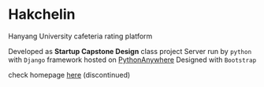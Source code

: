 # Hakchelin
Hanyang University cafeteria rating platform

Developed as **Startup Capstone Design** class project
Server run by `python` with `Django` framework hosted on [PythonAnywhere](https://www.pythonanywhere.com)
Designed with `Bootstrap`

check homepage [here](http://www.hakchelin.com) (discontinued)
